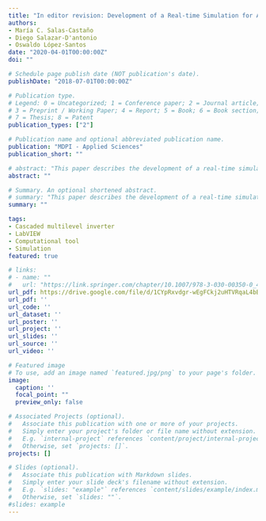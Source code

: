 ```yaml
---
title: "In editor revision: Development of a Real-time Simulation for AC-DC Hybrid Microgrids"
authors:
- María C. Salas-Castaño
- Diego Salazar-D'antonio
- Oswaldo López-Santos
date: "2020-04-01T00:00:00Z"
doi: ""

# Schedule page publish date (NOT publication's date).
publishDate: "2018-07-01T00:00:00Z"

# Publication type.
# Legend: 0 = Uncategorized; 1 = Conference paper; 2 = Journal article;
# 3 = Preprint / Working Paper; 4 = Report; 5 = Book; 6 = Book section;
# 7 = Thesis; 8 = Patent
publication_types: ["2"]

# Publication name and optional abbreviated publication name.
publication: "MDPI - Applied Sciences"
publication_short: ""

# abstract: "This paper describes the development of a real-time simulation platform able to analyze the behavior of an AC-DC hybrid microgrid in face of different generation-consumption scenarios and using different kind of control systems. The proposed tool is a multiple-input multiple-output (MIMO) control plant assembled using building blocks which contain simplified models of photovoltaic (PV) modules, wind turbines (WT), battery arrays (energy storage units, ESU), and different types of DC and AC loads. The variable used as output of these blocks is the power which is the main innovative feature of the simulation. By defining a generation profile, PV and WT are modeled taking into account the environmental conditions and the efficiency of the maximum power point tracking (MPPT) algorithms. ESUs are modeled from the intrinsic characteristics of the batteries considering constant-current-constant-voltage charge and using the standard State of Charge (SoC) approach to compute autonomy. To define a consumption profile, DC loads are modeled as constant resistive (CRL), constant-current (CCL) and constant-power (CPL) loads, whereas the AC loads are modeled by means of their active power. Unidirectional and bidirectional power conversion stages are modeled using an efficiency profile which can be obtained from experiments with the real converters. The control of the microgrid is accomplished through the power extracted or transferred by these converters. In order to validate the accuracy of the simulation platform and its potentiality, a distributed control is proposed to perform the corresponding tests obtaining the presented results. As it is demonstrated, the developed platform is powerful for the study of control techniques and power management strategies for real hybrid microgrids."
abstract: ""

# Summary. An optional shortened abstract.
# summary: "This paper describes the development of a real-time simulation platform able to analyze the behavior of an AC-DC hybrid microgrid in face of different generation-consumption scenarios and using different kind of control systems. The proposed tool is a multiple-input multiple-output (MIMO) control plant assembled using building blocks which contain simplified models of photovoltaic (PV) modules, wind turbines (WT), battery arrays (energy storage units, ESU), and different types of DC and AC loads. The variable used as output of these blocks is the power which is the main innovative feature of the simulation. By defining a generation profile, PV and WT are modeled taking into account the environmental conditions and the efficiency of the maximum power point tracking (MPPT) algorithms. ESUs are modeled from the intrinsic characteristics of the batteries considering constant-current-constant-voltage charge and using the standard State of Charge (SoC) approach to compute autonomy. To define a consumption profile, DC loads are modeled as constant resistive (CRL), constant-current (CCL) and constant-power (CPL) loads, whereas the AC loads are modeled by means of their active power. Unidirectional and bidirectional power conversion stages are modeled using an efficiency profile which can be obtained from experiments with the real converters. The control of the microgrid is accomplished through the power extracted or transferred by these converters. In order to validate the accuracy of the simulation platform and its potentiality, a distributed control is proposed to perform the corresponding tests obtaining the presented results. As it is demonstrated, the developed platform is powerful for the study of control techniques and power management strategies for real hybrid microgrids."
summary: ""

tags:
- Cascaded multilevel inverter
- LabVIEW
- Computational tool
- Simulation
featured: true

# links:
# - name: ""
#   url: "https://link.springer.com/chapter/10.1007/978-3-030-00350-0_42"
url_pdf: https://drive.google.com/file/d/1CYpRxvdgr-wEgFCkj2uHTVRqaL4bBc9v/view?usp=sharing
url_pdf: ''
url_code: ''
url_dataset: ''
url_poster: ''
url_project: ''
url_slides: ''
url_source: ''
url_video: ''

# Featured image
# To use, add an image named `featured.jpg/png` to your page's folder. 
image: 
  caption: ''
  focal_point: ""
  preview_only: false

# Associated Projects (optional).
#   Associate this publication with one or more of your projects.
#   Simply enter your project's folder or file name without extension.
#   E.g. `internal-project` references `content/project/internal-project/index.md`.
#   Otherwise, set `projects: []`.
projects: []

# Slides (optional).
#   Associate this publication with Markdown slides.
#   Simply enter your slide deck's filename without extension.
#   E.g. `slides: "example"` references `content/slides/example/index.md`.
#   Otherwise, set `slides: ""`.
#slides: example
---
```


